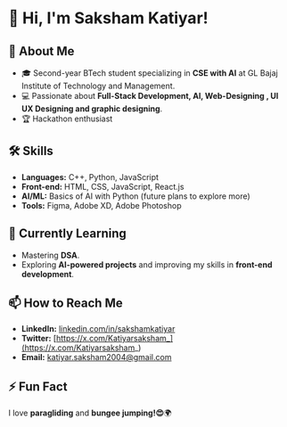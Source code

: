 # 👋 Hi, I'm Saksham Katiyar!

## 🚀 About Me
- 🎓 Second-year BTech student specializing in **CSE with AI** at GL Bajaj Institute of Technology and Management.
- 💻 Passionate about **Full-Stack Development, AI, Web-Designing , UI UX Designing and graphic designing**.
- 🏆 Hackathon enthusiast

## 🛠️ Skills
- **Languages:** C++, Python, JavaScript
- **Front-end:** HTML, CSS, JavaScript, React.js
- **AI/ML:** Basics of AI with Python (future plans to explore more)
- **Tools:** Figma, Adobe XD, Adobe Photoshop

## 🌱 Currently Learning
- Mastering **DSA**.
- Exploring **AI-powered projects** and improving my skills in **front-end development**.

## 📫 How to Reach Me
- **LinkedIn:** [linkedin.com/in/sakshamkatiyar](https://www.linkedin.com/in/saksham-katiyar-5b8b432a4/)
- **Twitter:** [https://x.com/Katiyarsaksham_](https://x.com/Katiyarsaksham_)
- **Email:** [katiyar.saksham2004@gmail.com](mailto:katiyar.saksham2004@gmail.com)

## ⚡ Fun Fact
I love **paragliding** and **bungee jumping!😍**🌍
